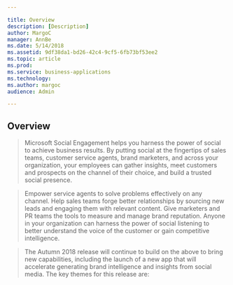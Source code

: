 ```yaml
---

title: Overview
description: [Description]
author: MargoC
manager: AnnBe
ms.date: 5/14/2018
ms.assetid: 9df38da1-bd26-42c4-9cf5-6fb73bf53ee2
ms.topic: article
ms.prod: 
ms.service: business-applications
ms.technology: 
ms.author: margoc
audience: Admin

---
```

Overview
--------



>   Microsoft Social Engagement helps you harness the power of social to achieve
>   business results. By putting social at the fingertips of sales teams,
>   customer service agents, brand marketers, and across your organization, your
>   employees can gather insights, meet customers and prospects on the channel
>   of their choice, and build a trusted social presence.

>   Empower service agents to solve problems effectively on any channel. Help
>   sales teams forge better relationships by sourcing new leads and engaging
>   them with relevant content. Give marketers and PR teams the tools to measure
>   and manage brand reputation. Anyone in your organization can harness the
>   power of social listening to better understand the voice of the customer or
>   gain competitive intelligence.

>   The Autumn 2018 release will continue to build on the above to bring new
>   capabilities, including the launch of a new app that will accelerate
>   generating brand intelligence and insights from social media. The key themes
>   for this release are:
